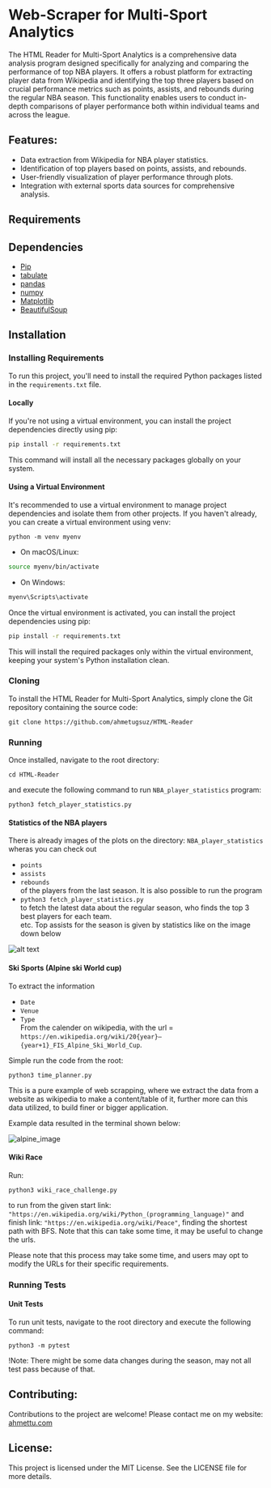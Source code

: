 # Web-Scraper for Multi-Sport Analytics

The HTML Reader for Multi-Sport Analytics is a comprehensive data analysis program designed specifically for analyzing and comparing the performance of top NBA players. It offers a robust platform for extracting player data from Wikipedia and identifying the top three players based on crucial performance metrics such as points, assists, and rebounds during the regular NBA season. This functionality enables users to conduct in-depth comparisons of player performance both within individual teams and across the league.   

## Features:  

- Data extraction from Wikipedia for NBA player statistics.  
- Identification of top players based on points, assists, and rebounds.  
- User-friendly visualization of player performance through plots.  
- Integration with external sports data sources for comprehensive analysis.  

## Requirements

## Dependencies
* [Pip](https://pypi.org/project/pip/)
* [tabulate](https://pypi.org/project/tabulate/)
* [pandas](https://pandas.pydata.org/docs/getting_started/install.html)
* [numpy](https://numpy.org/)
* [Matplotlib](https://matplotlib.org)
* [BeautifulSoup](https://pypi.org/project/beautifulsoup4/)


## Installation

### Installing Requirements

To run this project, you'll need to install the required Python packages listed in the `requirements.txt` file.

#### Locally

If you're not using a virtual environment, you can install the project dependencies directly using pip:

```bash
pip install -r requirements.txt
```

This command will install all the necessary packages globally on your system.

#### Using a Virtual Environment

It's recommended to use a virtual environment to manage project dependencies and isolate them from other projects. 
If you haven't already, you can create a virtual environment using venv:  

    python -m venv myenv   

* On macOS/Linux:
```bash
source myenv/bin/activate
```

* On Windows:  
```bash
myenv\Scripts\activate
```

Once the virtual environment is activated, you can install the project dependencies using pip:  
```bash
pip install -r requirements.txt
```

This will install the required packages only within the virtual environment, keeping your system's Python installation clean.   

### Cloning 

To install the HTML Reader for Multi-Sport Analytics, simply clone the Git repository containing the source code:    

    git clone https://github.com/ahmetugsuz/HTML-Reader    

### Running  

Once installed, navigate to the root directory:  

    cd HTML-Reader   

and execute the following command to run `NBA_player_statistics` program:   

    python3 fetch_player_statistics.py  


#### Statistics of the NBA players
There is already images of the plots on the directory: `NBA_player_statistics` wheras you can check out
* `points`  
* `assists`  
* `rebounds`    
of the players from the last season. It is also possible to run the program    
* `python3 fetch_player_statistics.py`   
to fetch the latest data about the regular season, who finds the top 3 best players for each team.  
etc. Top assists for the season is given by statistics like on the image down below    
  
![alt text](https://github.com/ahmetugsuz/HTML-Reader/blob/master/NBA_player_statistics/points.png)  

#### Ski Sports (Alpine ski World cup)  

To extract the information 
* `Date`  
* `Venue`   
* `Type`  
From the calender on wikipedia, 
with the url = `https://en.wikipedia.org/wiki/20{year}–{year+1}_FIS_Alpine_Ski_World_Cup`.    

Simple run the code from the root:  

    python3 time_planner.py   

This is a pure example of web scrapping, where we extract the data from a website as wikipedia to make a content/table of it, further more can this data utilized, to build finer or bigger application.

Example data resulted in the terminal shown below:  

![alpine_image](https://github.com/ahmetugsuz/HTML-Reader/blob/master/Alpine_ski_img.png)  

#### Wiki Race
Run:  

    python3 wiki_race_challenge.py   

to run from the given start link: `"https://en.wikipedia.org/wiki/Python_(programming_language)"` and finish link: `"https://en.wikipedia.org/wiki/Peace"`, finding the shortest path with BFS. Note that this can take some time, it may be useful to change the urls.  

Please note that this process may take some time, and users may opt to modify the URLs for their specific requirements.


### Running Tests

#### Unit Tests
To run unit tests, navigate to the root directory and execute the following command:  

    python3 -m pytest    
   

!Note: There might be some data changes during the season, may not all test pass because of that.

## Contributing:
Contributions to the project are welcome! Please contact me on my website: [ahmettu.com](https://ahmettu.com)  

## License:
This project is licensed under the MIT License. See the LICENSE file for more details.
